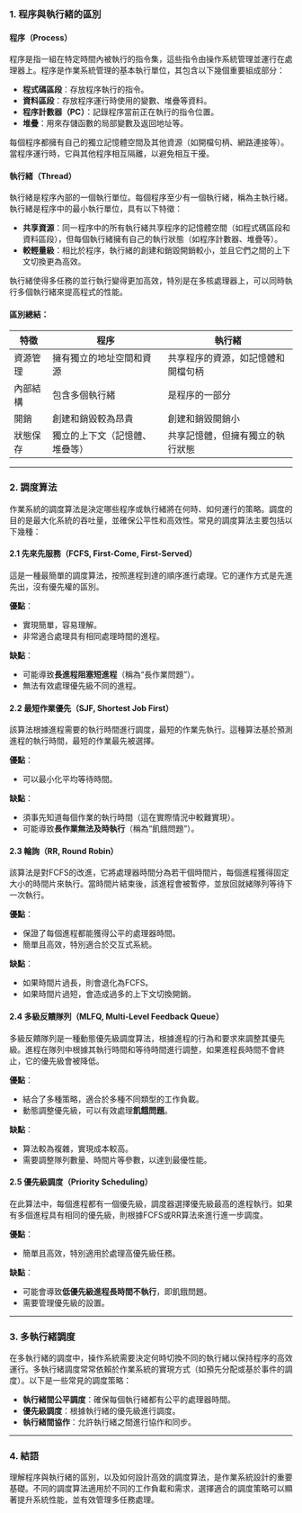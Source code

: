 

### 1. **程序與執行緒的區別**

#### 程序（Process）
程序是指一組在特定時間內被執行的指令集，這些指令由操作系統管理並運行在處理器上。程序是作業系統管理的基本執行單位，其包含以下幾個重要組成部分：

- **程式碼區段**：存放程序執行的指令。
- **資料區段**：存放程序運行時使用的變數、堆疊等資料。
- **程序計數器（PC）**：記錄程序當前正在執行的指令位置。
- **堆疊**：用來存儲函數的局部變數及返回地址等。

每個程序都擁有自己的獨立記憶體空間及其他資源（如開檔句柄、網路連接等）。當程序運行時，它與其他程序相互隔離，以避免相互干擾。

#### 執行緒（Thread）
執行緒是程序內部的一個執行單位。每個程序至少有一個執行緒，稱為主執行緒。執行緒是程序中的最小執行單位，具有以下特徵：

- **共享資源**：同一程序中的所有執行緒共享程序的記憶體空間（如程式碼區段和資料區段），但每個執行緒擁有自己的執行狀態（如程序計數器、堆疊等）。
- **較輕量級**：相比於程序，執行緒的創建和銷毀開銷較小，並且它們之間的上下文切換更為高效。

執行緒使得多任務的並行執行變得更加高效，特別是在多核處理器上，可以同時執行多個執行緒來提高程式的性能。

#### 區別總結：
| 特徵 | 程序 | 執行緒 |
|------|------|--------|
| 資源管理 | 擁有獨立的地址空間和資源 | 共享程序的資源，如記憶體和開檔句柄 |
| 內部結構 | 包含多個執行緒 | 是程序的一部分 |
| 開銷 | 創建和銷毀較為昂貴 | 創建和銷毀開銷小 |
| 狀態保存 | 獨立的上下文（記憶體、堆疊等） | 共享記憶體，但擁有獨立的執行狀態 |

---

### 2. **調度算法**

作業系統的調度算法是決定哪些程序或執行緒將在何時、如何運行的策略。調度的目的是最大化系統的吞吐量，並確保公平性和高效性。常見的調度算法主要包括以下幾種：

#### 2.1 **先來先服務（FCFS, First-Come, First-Served）**
這是一種最簡單的調度算法，按照進程到達的順序進行處理。它的運作方式是先進先出，沒有優先權的區別。

**優點**：
- 實現簡單，容易理解。
- 非常適合處理具有相同處理時間的進程。

**缺點**：
- 可能導致**長進程阻塞短進程**（稱為“長作業問題”）。
- 無法有效處理優先級不同的進程。

#### 2.2 **最短作業優先（SJF, Shortest Job First）**
該算法根據進程需要的執行時間進行調度，最短的作業先執行。這種算法基於預測進程的執行時間，最短的作業最先被選擇。

**優點**：
- 可以最小化平均等待時間。

**缺點**：
- 須事先知道每個作業的執行時間（這在實際情況中較難實現）。
- 可能導致**長作業無法及時執行**（稱為“飢餓問題”）。

#### 2.3 **輪詢（RR, Round Robin）**
該算法是對FCFS的改進，它將處理器時間分為若干個時間片，每個進程獲得固定大小的時間片來執行。當時間片結束後，該進程會被暫停，並放回就緒隊列等待下一次執行。

**優點**：
- 保證了每個進程都能獲得公平的處理器時間。
- 簡單且高效，特別適合於交互式系統。

**缺點**：
- 如果時間片過長，則會退化為FCFS。
- 如果時間片過短，會造成過多的上下文切換開銷。

#### 2.4 **多級反饋隊列（MLFQ, Multi-Level Feedback Queue）**
多級反饋隊列是一種動態優先級調度算法，根據進程的行為和要求來調整其優先級。進程在隊列中根據其執行時間和等待時間進行調整，如果進程長時間不會終止，它的優先級會被降低。

**優點**：
- 結合了多種策略，適合於多種不同類型的工作負載。
- 動態調整優先級，可以有效處理**飢餓問題**。

**缺點**：
- 算法較為複雜，實現成本較高。
- 需要調整隊列數量、時間片等參數，以達到最優性能。

#### 2.5 **優先級調度（Priority Scheduling）**
在此算法中，每個進程都有一個優先級，調度器選擇優先級最高的進程執行。如果有多個進程具有相同的優先級，則根據FCFS或RR算法來進行進一步調度。

**優點**：
- 簡單且高效，特別適用於處理高優先級任務。

**缺點**：
- 可能會導致**低優先級進程長時間不執行**，即飢餓問題。
- 需要管理優先級的設置。

---

### 3. **多執行緒調度**

在多執行緒的調度中，操作系統需要決定何時切換不同的執行緒以保持程序的高效運行。多執行緒調度常常依賴於作業系統的實現方式（如預先分配或基於事件的調度）。以下是一些常見的調度策略：

- **執行緒間公平調度**：確保每個執行緒都有公平的處理器時間。
- **優先級調度**：根據執行緒的優先級進行調度。
- **執行緒間協作**：允許執行緒之間進行協作和同步。

---

### 4. **結語**

理解程序與執行緒的區別，以及如何設計高效的調度算法，是作業系統設計的重要基礎。不同的調度算法適用於不同的工作負載和需求，選擇適合的調度策略可以顯著提升系統性能，並有效管理多任務處理。